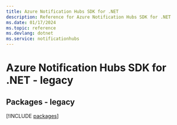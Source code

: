 ```yaml
---
title: Azure Notification Hubs SDK for .NET
description: Reference for Azure Notification Hubs SDK for .NET
ms.date: 01/17/2024
ms.topic: reference
ms.devlang: dotnet
ms.service: notificationhubs
---
```

# Azure Notification Hubs SDK for .NET - legacy
## Packages - legacy
[!INCLUDE [packages](notification-hubs-index.md)]
